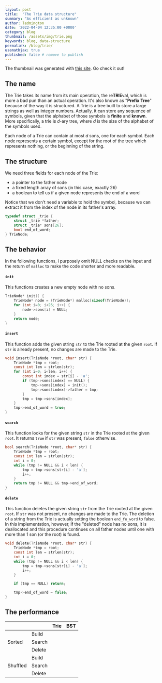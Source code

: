 ```yaml
---
layout: post
title:  "The Trie data structure"
summary: "As efficient as unknown"
author: ledmington
date: '2022-04-04 12:35:00 +0000'
category: blog
thumbnail: /assets/img/trie.png
keywords: blog, data-structure
permalink: /blog/trie/
usemathjax: true
published: false # remove to publish
---
```


The thumbnail was generated with [this site](https://www.cs.usfca.edu/~galles/visualization/Trie.html). Go check it out!

## The name
The Trie takes its name from its main operation, the re**TRIE**val, which is more a bad pun than an actual operation. It's also known as "**Prefix Tree**" because of the way it is structured.
A Trie is a tree built to store a large strings as well as integer numbers. Actually, it can store any sequence of symbols, given that the alphabet of those symbols is **finite** and **known**.
More specifically, a trie is *d*-ary tree, where *d* is the size of the alphabet of the symbols used.

Each node of a Trie can contain at most *d* sons, one for each symbol. Each node represents a certain symbol, except for the root of the tree which represents nothing, or the beginning of the string.

## The structure
We need three fields for each node of the Trie:
- a pointer to the father node
- a fixed length array of sons (in this case, exactly 26)
- a boolean to tell us if a given node represents the end of a word

Notice that we don't need a variable to hold the symbol, because we can extract it from the index of the node in its father's array.

```c
typedef struct _trie {
    struct _trie *father;
    struct _trie* sons[26];
    bool end_of_word;
} TrieNode;
```

## The behavior
In the following functions, i purposely omit NULL checks on the input and the return of `malloc` to make the code shorter and more readable.

#### `init`
This functions creates a new empty node with no sons.

```c
TrieNode* init() {
    TrieNode* node = (TrieNode*) malloc(sizeof(TrieNode));
    for (int i=0; i<26; i++) {
        node->sons[i] = NULL;
    }
    return node;
}
```

#### `insert`
This function adds the given string `str` to the Trie rooted at the given `root`. If `str` is already present, no changes are made to the Trie.

```c
void insert(TrieNode *root, char* str) {
    TrieNode *tmp = root;
    const int len = strlen(str);
    for (int i=0; i<len; i++) {
        const int index = str[i] - 'a';
        if (tmp->sons[index] == NULL) {
            tmp->sons[index] = init();
            tmp->sons[index]->father = tmp;
        }
        tmp = tmp->sons[index];
    }
    tmp->end_of_word = true;
}
```

#### `search`
This function looks for the given string `str` in the Trie rooted at the given `root`. It returns `true` if `str` was present, `false` otherwise.

```c
bool search(TrieNode *root, char* str) {
    TrieNode *tmp = root;
    const int len = strlen(str);
    int i = 0;
    while (tmp != NULL && i < len) {
        tmp = tmp->sons[str[i] - 'a'];
        i++;
    }
    return tmp != NULL && tmp->end_of_word;
}
```

#### `delete`
This function deletes the given string `str` from the Trie rooted at the given `root`. If `str` was not present, no changes are made to the Trie.
The deletion of a string from the Trie is actually setting the boolean `end_fo_word` to false. In this implementation, however, if the "deleted" node
has no sons, it is deallocated and this procedure continues on all father nodes until one with more than 1 son (or the root) is found.

```c
void delete(TrieNode *root, char* str) {
    TrieNode *tmp = root;
    const int len = strlen(str);
    int i = 0;
    while (tmp != NULL && i < len) {
        tmp = tmp->sons[str[i] - 'a'];
        i++;
    }

    if (tmp == NULL) return;

    tmp->end_of_word = false;
}
```

## The performance
<table>
  <thead>
    <tr>
      <th></th>
      <th></th>
      <th>Trie</th>
      <th>BST</th>
    </tr>
  </thead>
  <tbody>
    <tr>
      <td rowspan="3">Sorted</td>
      <td>Build</td>
      <td></td>
      <td></td>
    </tr>
    <tr>
      <td>Search</td>
      <td></td>
      <td></td>
    </tr>
    <tr>
      <td>Delete</td>
      <td></td>
      <td></td>
    </tr>
    <tr>
      <td rowspan="3">Shuffled</td>
      <td>Build</td>
      <td></td>
      <td></td>
    </tr>
    <tr>
      <td>Search</td>
      <td></td>
      <td></td>
    </tr>
    <tr>
      <td>Delete</td>
      <td></td>
      <td></td>
    </tr>
  </tbody>
</table>